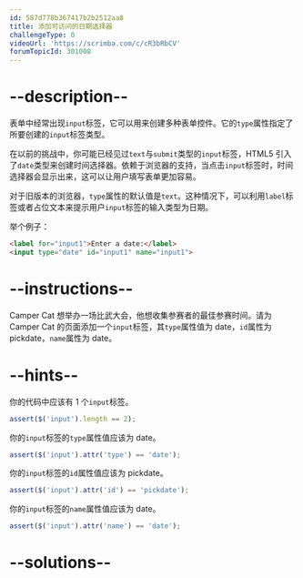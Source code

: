 ```yaml
---
id: 587d778b367417b2b2512aa8
title: 添加可访问的日期选择器
challengeType: 0
videoUrl: 'https://scrimba.com/c/cR3bRbCV'
forumTopicId: 301008
---
```


# --description--

表单中经常出现`input`标签，它可以用来创建多种表单控件。它的`type`属性指定了所要创建的`input`标签类型。

在以前的挑战中，你可能已经见过`text`与`submit`类型的`input`标签，HTML5 引入了`date`类型来创建时间选择器。依赖于浏览器的支持，当点击`input`标签时，时间选择器会显示出来，这可以让用户填写表单更加容易。

对于旧版本的浏览器，`type`属性的默认值是`text`。这种情况下，可以利用`label`标签或者占位文本来提示用户`input`标签的输入类型为日期。

举个例子：

```html
<label for="input1">Enter a date:</label>
<input type="date" id="input1" name="input1">
```

# --instructions--

Camper Cat 想举办一场比武大会，他想收集参赛者的最佳参赛时间。请为 Camper Cat 的页面添加一个`input`标签，其`type`属性值为 date，`id`属性为 pickdate，`name`属性为 date。

# --hints--

你的代码中应该有 1 个`input`标签。

```js
assert($('input').length == 2);
```

你的`input`标签的`type`属性值应该为 date。

```js
assert($('input').attr('type') == 'date');
```

你的`input`标签的`id`属性值应该为 pickdate。

```js
assert($('input').attr('id') == 'pickdate');
```

你的`input`标签的`name`属性值应该为 date。

```js
assert($('input').attr('name') == 'date');
```

# --solutions--

